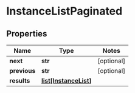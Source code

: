 # InstanceListPaginated

## Properties
Name | Type | Notes
------------ | ------------- | -------------
**next** | **str** | [optional]
**previous** | **str** | [optional]
**results** | [**list[InstanceList]**](InstanceList.md) |


